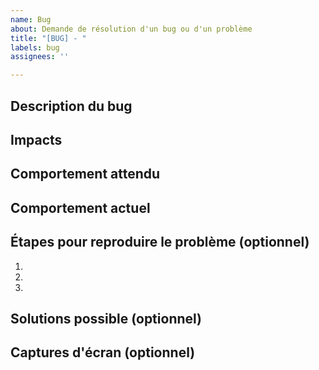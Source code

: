 ```yaml
---
name: Bug
about: Demande de résolution d'un bug ou d'un problème
title: "[BUG] - "
labels: bug
assignees: ''

---
```


## Description du bug

## Impacts

## Comportement attendu

## Comportement actuel

## Étapes pour reproduire le problème (optionnel)
1.
2.
3.

## Solutions possible (optionnel)

## Captures d'écran (optionnel)
